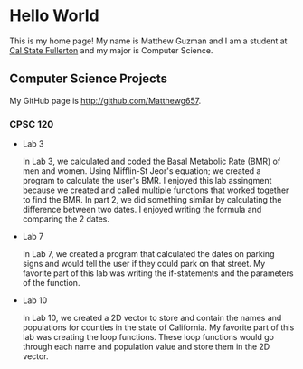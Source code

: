 # Hello World

This is my home page! My name is Matthew Guzman and I am a student at [Cal State Fullerton](http://www.fullerton.edu/) and my major is Computer Science.

## Computer Science Projects

My GitHub page is http://github.com/Matthewg657.

### CPSC 120
* Lab 3

     In Lab 3, we calculated and coded the Basal Metabolic Rate (BMR) of men
     and women. Using Mifflin-St Jeor's equation; we created a program to
     calculate the user's BMR. I enjoyed this lab assingment because we created
     and called multiple functions that worked together to find the BMR. In 
     part 2, we did something similar by calculating the difference between 
     two dates. I enjoyed writing the formula and comparing the 2 dates.

* Lab 7

     In Lab 7, we created a program that calculated the dates on parking signs
     and would tell the user if they could park on that street. My favorite 
     part of this lab was writing the if-statements and the parameters of the
     function. 
    
* Lab 10

    In Lab 10, we created a 2D vector to store and contain the names and
    populations for counties in the state of California. My favorite part
    of this lab was creating the loop functions. These loop functions would
    go through each name and population value and store them in the 2D vector.